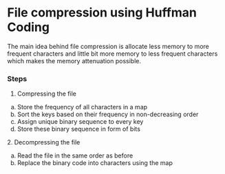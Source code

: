 # File compression using Huffman Coding

The main idea behind file compression is allocate less memory to more frequent characters and little bit more memory to less frequent characters which makes the memory attenuation possible.

### Steps

<!-- prettier-ignore -->
1. Compressing the file
<ol type="a">
     <li> Store the frequency of all characters in a map</li>
      <li> Sort the keys based on their frequency in non-decreasing order</li>
     <li> Assign unique binary sequence to every key</li>
     <li> Store these binary sequence in form of bits </li>
</ol>
2. Decompressing the file
<ol type="a">
     <li> Read the file in the same order as before</li>
     <li> Replace the binary code into characters using the map</li>
</ol>
